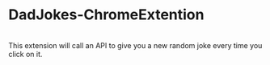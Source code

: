 <h1>DadJokes-ChromeExtention</h1>
<br/>
This extension will call an API to give you a new random joke every time you click on it.
